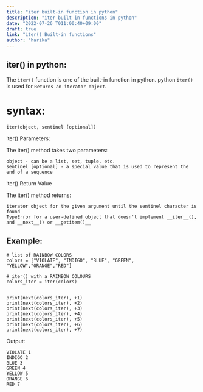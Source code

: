 ```yaml
---
title: "iter built-in function in python"
description: "iter built in functions in python"
date: "2022-07-26 T011:00:40+09:00"
draft: true
link: "iter() Built-in functions"
author: "harika"
---
```


## iter() in python:
The `iter()` function is one of the built-in function in python.
python `iter()` is used for `Returns an iterator object`.


# syntax:
```
iter(object, sentinel [optional])
```
iter() Parameters:

The iter() method takes two parameters:

    object - can be a list, set, tuple, etc.
    sentinel [optional] - a special value that is used to represent the end of a sequence

iter() Return Value

The iter() method returns:

    iterator object for the given argument until the sentinel character is found
    TypeError for a user-defined object that doesn't implement __iter__(), and __next__() or __getitem()__


## Example:
```
# list of RAINBOW COLORS
colors = ["VIOLATE", "INDIGO", "BLUE", "GREEN", "YELLOW","ORANGE","RED"]

# iter() with a RAINBOW COLOURS
colors_iter = iter(colors)


print(next(colors_iter), +1)
print(next(colors_iter), +2)
print(next(colors_iter), +3)
print(next(colors_iter), +4)
print(next(colors_iter), +5)
print(next(colors_iter), +6)
print(next(colors_iter), +7)
```
Output:
```
VIOLATE 1
INDIGO 2
BLUE 3
GREEN 4
YELLOW 5
ORANGE 6
RED 7
```